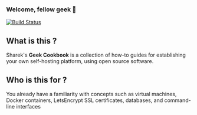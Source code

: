 ### Welcome, fellow geek 👋
[![Build Status](https://travis-ci.com/helkaroui/helkaroui.github.io.svg?branch=master)](https://travis-ci.com/helkaroui/helkaroui.github.io)


## What is this ?
Sharek's **Geek Cookbook** is a collection of how-to guides for establishing your own self-hosting platform, using open source software.

## Who is this for ?
You already have a familiarity with concepts such as virtual machines, Docker containers, LetsEncrypt SSL certificates, databases, and command-line interfaces